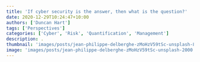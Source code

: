 ```yaml
---
title: 'If cyber security is the answer, then what is the question?'
date: 2020-12-29T10:24:47+10:00
authors: ['Duncan Hart']
tags: ['Perspectives']
categories: ['Cyber', 'Risk', 'Quantification', 'Management']
description: .
thumbnail: 'images/posts/jean-philippe-delberghe-zMoHzV59tSc-unsplash-800.jpg'
image: 'images/posts/jean-philippe-delberghe-zMoHzV59tSc-unsplash-2000.jpg'
---
```


